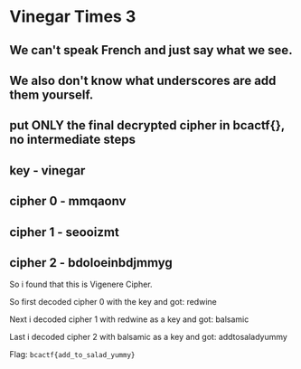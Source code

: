 # Vinegar Times 3

## We can't speak French and just say what we see.

## We also don't know what underscores are add them yourself.

## put ONLY the final decrypted cipher in bcactf{}, no intermediate steps

## key - vinegar

## cipher 0 - mmqaonv

## cipher 1 - seooizmt

## cipher 2 - bdoloeinbdjmmyg

So i found that this is Vigenere Cipher.

So first decoded cipher 0 with the key and got: redwine

Next i decoded cipher 1 with redwine as a key and got: balsamic

Last i decoded cipher 2 with balsamic as a key and got: addtosaladyummy

Flag: `bcactf{add_to_salad_yummy}`